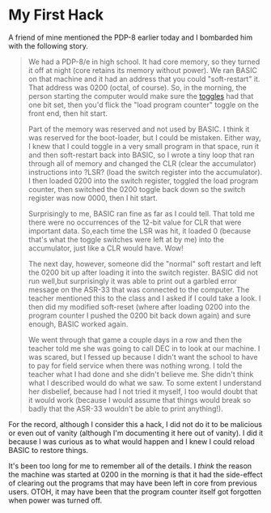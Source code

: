 # My First Hack

A friend of mine mentioned the PDP-8 earlier today and I bombarded him with
the following story.

> We had a PDP-8/e in high school. It had core memory, so they turned it off at night (core retains its memory without power). We ran BASIC on that machine and it had an address that you could "soft-restart" it. That address was 0200 (octal, of course). So, in the morning, the person starting the computer would make sure the [toggles](https://www.youtube.com/watch?v=NtAF-WfWyGU) had that one bit set, then you'd flick the "load program counter" toggle on the front end, then hit start.
>
> Part of the memory was reserved and not used by BASIC. I think it was reserved for the boot-loader, but I could be mistaken. Either way, I knew that I could toggle in a very small program in that space, run it and then soft-restart back into BASIC, so I wrote a tiny loop that ran through all of memory and changed the CLR (clear the accumulator) instructions into ?LSR? (load the switch register into the accumulator). I then loaded 0200 into the switch register, toggled the load program counter, then switched the 0200 toggle back down so the switch register was now 0000, then I hit start.
>
> Surprisingly to me, BASIC ran fine as far as I could tell. That told me there were no occurrences of the 12-bit value for CLR that were important data. So,each time the LSR was hit, it loaded 0 (because that's what the toggle switches were left at by me) into the accumulator, just like a CLR would have.  Wow!
>
> The next day, however, someone did the "normal" soft restart and left the 0200 bit up after loading it into the switch register. BASIC did not run well,but surprisingly it was able to print out a garbled error message on the ASR-33 that was connected to the computer. The teacher mentioned this to the class and I asked if I could take a look. I then did my modified soft-reset (where after loading 0200 into the program counter I pushed the 0200 bit back down again) and sure enough, BASIC worked again.
>
> We went through that game a couple days in a row and then the teacher told me she was going to call DEC in to look at our machine. I was scared, but I fessed up because I didn't want the school to have to pay for field service when there was nothing wrong. I told the teacher what I had done and she didn't believe me. She didn't think what I described would do what we saw. To some extent I understand her disbelief, because had I not tried it myself, I too would doubt that it would work (because I would assume that things would break so badly that the ASR-33 wouldn't be able to print anything!).

For the record, although I consider this a hack, I did not do it to be
malicious or even out of vanity (although I'm documenting it here out
of vanity). I did it because I was curious as to what would happen and
I knew I could reload BASIC to restore things.

It's been too long for me to remember all of the details. I _think_
the reason the machine was started at 0200 in the morning is that it
had the side-effect of clearing out the programs that may have been
left in core from previous users.  OTOH, it may have been that the
program counter itself got forgotten when power was turned off.
